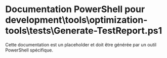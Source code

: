 # Documentation PowerShell pour development\tools\optimization-tools\tests\Generate-TestReport.ps1

Cette documentation est un placeholder et doit être générée par un outil PowerShell spécifique.

